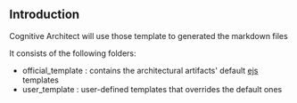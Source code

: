 ## Introduction

Cognitive Architect will use those template to generated the markdown files

It consists of the following folders:
  - official_template : contains the architectural artifacts' default [ejs](https://ejs.co/) templates
  - user_template : user-defined templates that overrides the default ones